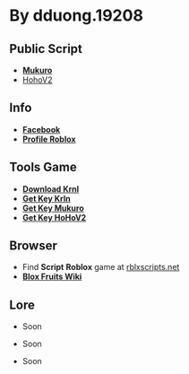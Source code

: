 # By dduong.19208
## Public Script
- [**Mukuro**](https://raw.githubusercontent.com/xQuartyx/DonateMe/main/ScriptLoader)
- [HohoV2](https://github.com/acsu123/HOHO_H/blob/main/Loading_UI)

## Info
- [**Facebook**](https://facebook.com/dduong.19208)
- [**Profile Roblox**](https://www.roblox.com/users/804791922/profile)

## Tools Game
- [**Download Krnl**](https://krnl.live)
- [**Get Key Krln**](https://cdn.krnl.place/getkey.php)
- [**Get Key Mukuro**](https://cutiez.xyz/getkey?service=Mukuro&hwid=804791922)
- [**Get Key HoHoV2**](https://hohohubv.herokuapp.com/getkey)

## Browser
- Find **Script** **Roblox** game at [rblxscripts.net](https://www.rblxscripts.net)
- [**Blox Fruits Wiki**](https://blox-fruits.fandom.com/wiki/Blox_Fruits)

## Lore
- Soon

- Soon

- Soon
